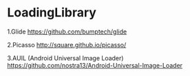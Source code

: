 # LoadingLibrary
1.Glide
https://github.com/bumptech/glide

2.Picasso
http://square.github.io/picasso/

3.AUIL (Android Universal Image Loader)
https://github.com/nostra13/Android-Universal-Image-Loader
